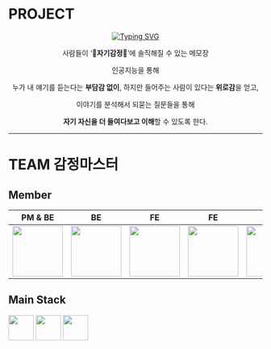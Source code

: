 # PROJECT
  <div align=center>
    
[![Typing SVG](https://readme-typing-svg.demolab.com?font=Stick&size=60&duration=6000&pause=1000&color=000000&background=FFFFFF&center=true&vCenter=true&random=false&width=1000&height=150&lines=Emolog+(+Emotion+%2B+log+)+%F0%9F%93%92%E2%9C%8D%EF%B8%8F)](https://git.io/typing-svg)
    
  </div>
  <div align=center>

  사람들이 ‘**🤍자기감정🤍**’에 솔직해질 수 있는 메모장
  
  인공지능을 통해
  
  누가 내 얘기를 듣는다는 **부담감 없이**, 하지만 들어주는 사람이 있다는 **위로감**을 얻고,
  
  이야기를 분석해서 되묻는 질문들을 통해 
  
  **자기 자신을 더 들여다보고 이해**할 수 있도록 한다.	
      
  </div>

---
# TEAM 감정마스터
## Member
|PM & BE|BE|FE|FE|AI|DESIGN|
|:--:|:--:|:--:|:--:|:--:|:--:|
|<a href="https://github.com/X1n9fU"> <img src="https://github.com/2024-LikeLion-Hackathon/.github/assets/121088189/cdb4af26-5a73-43b1-bfb3-3bfb42120a8e" width=100 height=100> </a> |<a href="https://github.com/gisu1102"> <img src="https://github.com/2024-LikeLion-Hackathon/.github/assets/121088189/6546ebef-c6db-452b-a355-5bdc7f27b10f" width=100 height=100> </a>|<a href="https://github.com/yereong"> <img src="https://github.com/2024-LikeLion-Hackathon/.github/assets/121088189/2a1f330a-c016-44a7-9072-ba3c29195fa4" width=100 height=100> </a>|<a href="https://github.com/yy0un9"> <img src="https://github.com/2024-LikeLion-Hackathon/.github/assets/121088189/18a17de3-05d5-4b44-b949-ada0a55f404a" width=100 height=100> </a>|<a href="https://github.com/Hwan9915"> <img src="https://github.com/2024-LikeLion-Hackathon/.github/assets/121088189/30447c44-40d2-4c08-b071-9d1736ec86ca" width=100 height=100> </a>|<a href="https://github.com/yunzena"> <img src="https://github.com/2024-LikeLion-Hackathon/.github/assets/121088189/e7a7495e-2bdf-48df-86bb-7fcadc300e5e" width=100 height=100> </a>

## Main Stack
<img src="https://upload.wikimedia.org/wikipedia/commons/7/79/Spring_Boot.svg" width=50 height=50> <img src="https://upload.wikimedia.org/wikipedia/commons/a/a7/React-icon.svg" width=50 height=50> <img src="https://upload.wikimedia.org/wikipedia/commons/9/99/Unofficial_JavaScript_logo_2.svg" width=50 height=50> 
